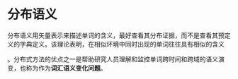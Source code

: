 # 分布语义

分布语义用矢量表示来描述单词的含义，最好查看其分布证据，而不是查看其预定义的字典定义。该理论表明，在相似环境中同时出现的单词往往具有相似的含义

。分布式方法的优点之一是帮助研究人员理解和监控单词跨时间和跨域的语义演变，也称为作为**词汇语义变化问题**。
